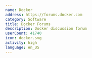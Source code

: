 ```yaml
---
name: Docker
address: https://forums.docker.com
category: Software
title: Docker Forums
description: Docker discussion forum
userCount: 41740
icon: docker.svg
activity: high
language: en_US
---
```

